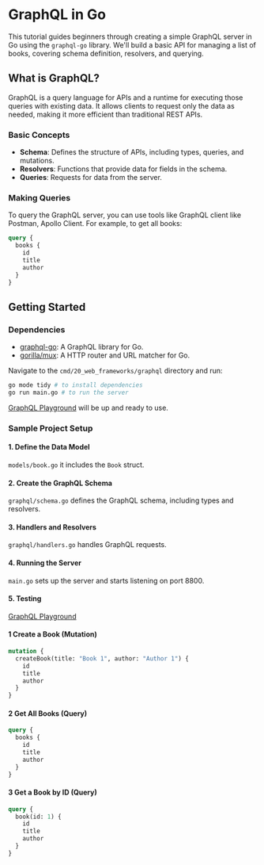 # GraphQL in Go

This tutorial guides beginners through creating a simple GraphQL server in Go using the `graphql-go` library. We'll build a basic API for managing a list of books, covering schema definition, resolvers, and querying.

## What is GraphQL?

GraphQL is a query language for APIs and a runtime for executing those queries with existing data. It allows clients to request only the data as needed, making it more efficient than traditional REST APIs.

### Basic Concepts
- **Schema**: Defines the structure of APIs, including types, queries, and mutations.
- **Resolvers**: Functions that provide data for fields in the schema.
- **Queries**: Requests for data from the server.

### Making Queries

To query the GraphQL server, you can use tools like GraphQL client like Postman, Apollo Client.
For example, to get all books:
```graphql
query {
  books {
    id
    title
    author
  }
}
```

## Getting Started

### Dependencies
- [graphql-go](https://github.com/graphql-go/graphql): A GraphQL library for Go.
- [gorilla/mux](https://github.com/gorilla/mux): A HTTP router and URL matcher for Go. 

Navigate to the `cmd/20_web_frameworks/graphql` directory and run:
```bash
go mode tidy # to install dependencies
go run main.go # to run the server
```

[GraphQL Playground](http://localhost:8800/graphql) will be up and ready to use.

### Sample Project Setup

#### 1. Define the Data Model

`models/book.go` it includes the `Book` struct.

#### 2. Create the GraphQL Schema

`graphql/schema.go` defines the GraphQL schema, including types and resolvers.

#### 3. Handlers and Resolvers

`graphql/handlers.go` handles GraphQL requests.

#### 4. Running the Server

`main.go` sets up the server and starts listening on port 8800.

#### 5. Testing

[GraphQL Playground](http://localhost:8800/graphql)

#### 1 Create a Book (Mutation)
```graphql
mutation {
  createBook(title: "Book 1", author: "Author 1") {
    id
    title
    author
  }
}
```

#### 2 Get All Books (Query)
```graphql
query {
  books {
    id
    title
    author
  }
}
```

#### 3 Get a Book by ID (Query)
```graphql
query {
  book(id: 1) {
    id
    title
    author
  }
}
```
